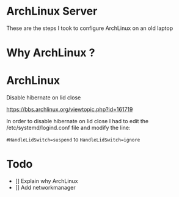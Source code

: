 # ArchLinux Server

These are the steps I took to configure ArchLinux on an old laptop


# Why ArchLinux ?



# ArchLinux

Disable hibernate on lid close

https://bbs.archlinux.org/viewtopic.php?id=161719

In order to disable hibernate on lid close I had to edit the /etc/systemd/logind.conf file and modify the line:

`#HandleLidSwitch=suspend` to `HandleLidSwitch=ignore`



# Todo

* [] Explain why ArchLinux
* [] Add networkmanager 

